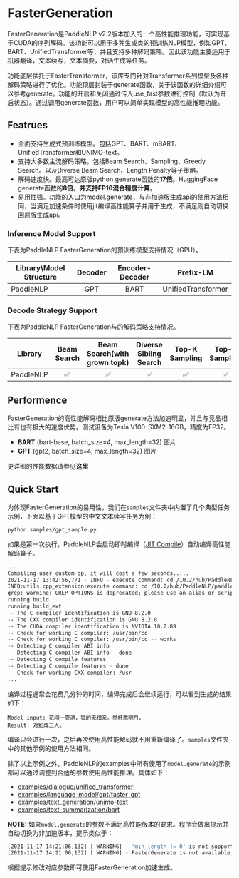 # FasterGeneration

FasterGeneration是PaddleNLP v2.2版本加入的一个高性能推理功能，可实现基于CUDA的序列解码。该功能可以用于多种生成类的预训练NLP模型，例如GPT、BART、UnifiedTransformer等，并且支持多种解码策略。因此该功能主要适用于机器翻译，文本续写，文本摘要，对话生成等任务。

功能底层依托于FasterTransformer，该库专门针对Transformer系列模型及各种解码策略进行了优化。功能顶层封装于generate函数，关于该函数的详细介绍可以参考generate。功能的开启和关闭通过传入use_fast参数进行控制（默认为开启状态）。通过调用generate函数，用户可以简单实现模型的高性能推理功能。

## Featrues

- 全面支持生成式预训练模型。包括GPT、BART、mBART、UnifiedTransformer和UNIMO-text。
- 支持大多数主流解码策略。包括Beam Search、Sampling、Greedy Search。以及Diverse Beam Search、Length Penalty等子策略。
- 解码速度快。最高可达原版python generate函数的**17倍**。HuggingFace generate函数的**8倍**。**并支持FP16混合精度计算**。
- 易用性强。功能的入口为model.generate，与非加速版生成api的使用方法相同，当满足加速条件时使用jit编译高性能算子并用于生成，不满足则自动切换回原版生成api。

### Inference Model Support
下表为PaddleNLP FasterGeneration的预训练模型支持情况（GPU）。

|  Library\Model Structure | Decoder | Encoder-Decoder | Prefix-LM |
|  ------  | :----:| :-----:| :------------------: |
| PaddleNLP         | GPT  | BART  | UnifiedTransformer  |

### Decode Strategy Support
下表为PaddleNLP FasterGeneration与的解码策略支持情况。

|  Library | Beam Search | Beam Search(with grown topk) | Diverse Sibling Search | Top-K Sampling | Top-P Sampling| Forced Decoding |
|  ------  |:----:| :-----:| :------:| :-----:|:-------: | :---:|
| PaddleNLP         | ✅  | ✅  | ✅   | ✅  | ✅ | ✅ |

## Performence

FasterGeneration的高性能解码相比原版generate方法加速明显，并且与竞品相比有也有极大的速度优势。测试设备为Tesla V100-SXM2-16GB，精度为FP32。

- **BART** (bart-base, batch_size=4, max_length=32) 图片
- **GPT** (gpt2, batch_size=4, max_length=32) 图片

更详细的性能数据请参见**这里**

## Quick Start

为体现FasterGeneration的易用性，我们在`samples`文件夹中内置了几个典型任务示例，下面以基于GPT模型的中文文本续写任务为例：

```sh
python samples/gpt_sample.py
```

如果是第一次执行，PaddleNLP会启动即时编译（[JIT Compile](https://www.paddlepaddle.org.cn/documentation/docs/zh/guides/07_new_op/new_custom_op_cn.html#jit-compile)）自动编译高性能解码算子。

```sh
...
Compiling user custom op, it will cost a few seconds.....
2021-11-17 13:42:56,771 - INFO - execute command: cd /10.2/hub/PaddleNLP/paddlenlp/ops/extenstions && /usr/local/bin/python FasterTransformer_setup.py build
INFO:utils.cpp_extension:execute command: cd /10.2/hub/PaddleNLP/paddlenlp/ops/extenstions && /usr/local/bin/python FasterTransformer_setup.py build
grep: warning: GREP_OPTIONS is deprecated; please use an alias or script
running build
running build_ext
-- The C compiler identification is GNU 8.2.0
-- The CXX compiler identification is GNU 8.2.0
-- The CUDA compiler identification is NVIDIA 10.2.89
-- Check for working C compiler: /usr/bin/cc
-- Check for working C compiler: /usr/bin/cc -- works
-- Detecting C compiler ABI info
-- Detecting C compiler ABI info - done
-- Detecting C compile features
-- Detecting C compile features - done
-- Check for working CXX compiler: /usr
...
```

编译过程通常会花费几分钟的时间，编译完成后会继续运行，可以看到生成的结果如下：

```
Model input: 花间一壶酒，独酌无相亲。举杯邀明月，
Result: 对影成三人。
```

编译只会进行一次，之后再次使用高性能解码就不用重新编译了。`samples`文件夹中的其他示例的使用方法相同。

除了以上示例之外，PaddleNLP的examples中所有使用了`model.generate`的示例都可以通过调整到合适的参数使用高性能推理。具体如下：

- [examples/dialogue/unified_transformer](https://github.com/PaddlePaddle/PaddleNLP/tree/develop/examples/dialogue/unified_transformer)
- [examples/language_model/gpt/faster_gpt](https://github.com/PaddlePaddle/PaddleNLP/tree/develop/examples/language_model/gpt/faster_gpt)
- [examples/text_generation/unimo-text](https://github.com/PaddlePaddle/PaddleNLP/tree/develop/examples/text_generation/unimo-text)
- [examples/text_summarization/bart](https://github.com/PaddlePaddle/PaddleNLP/tree/develop/examples/text_summarization/bart)

**NOTE:** 如果`model.generate`的参数不满足高性能版本的要求。程序会做出提示并自动切换为非加速版本，提示类似于：

```sh
[2021-11-17 14:21:06,132] [ WARNING] - 'min_length != 0' is not supported yet in the faster version
[2021-11-17 14:21:06,132] [ WARNING] - FasterGenerate is not available, and the original version would be used instead.
```

根据提示修改对应参数即可使用FasterGeneration加速生成。
